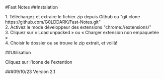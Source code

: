 #Fast Notes
##Instalation
<p>
1. Téléchargez et extraire le fichier zip depuis Github ou "git clone https://github.com/G0LDDARK/Fast-Notes.git" <br>
2. Activez le mode développeur des extensions "chrome://extensions/" <br>
3. Cliquez sur « Load unpacked » ou « Charger extension non empaquetée » <br>
4. Choisir le dossier ou se trouve le zip extrait, et voilà! <br>
</p>
##Utilisation
<p>
Cliquez sur l'icone de l'extention <br>
</p>
###09/10/23 Version 2.1


